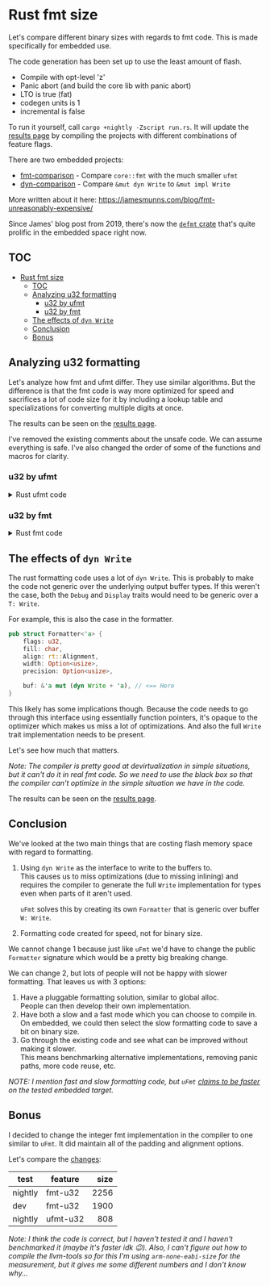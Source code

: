 # Rust fmt size

Let's compare different binary sizes with regards to fmt code.
This is made specifically for embedded use.

The code generation has been set up to use the least amount of flash.
- Compile with opt-level 'z'
- Panic abort (and build the core lib with panic abort)
- LTO is true (fat)
- codegen units is 1
- incremental is false

To run it yourself, call `cargo +nightly -Zscript run.rs`.
It will update the [results page](./results.md) by compiling the projects with different combinations of feature flags.

There are two embedded projects:
- [fmt-comparison](./fmt-comparison) - Compare `core::fmt` with the much smaller `ufmt`
- [dyn-comparison](./dyn-comparison) - Compare `&mut dyn Write` to `&mut impl Write`

More written about it here: https://jamesmunns.com/blog/fmt-unreasonably-expensive/

Since James' blog post from 2019, there's now the [`defmt` crate](https://defmt.ferrous-systems.com/) that's quite prolific in the embedded space right now.

## TOC

- [Rust fmt size](#rust-fmt-size)
  - [TOC](#toc)
  - [Analyzing u32 formatting](#analyzing-u32-formatting)
    - [u32 by ufmt](#u32-by-ufmt)
    - [u32 by fmt](#u32-by-fmt)
  - [The effects of `dyn Write`](#the-effects-of-dyn-write)
  - [Conclusion](#conclusion)
  - [Bonus](#bonus)


## Analyzing u32 formatting

Let's analyze how fmt and ufmt differ. They use similar algorithms.
But the difference is that the fmt code is way more optimized for speed and sacrifices a lot of code size for it by
including a lookup table and specializations for converting multiple digits at once.

The results can be seen on the [results page](./results.md#fmt-comparison).

I've removed the existing comments about the unsafe code. We can assume everything is safe.
I've also changed the order of some of the functions and macros for clarity.

### u32 by ufmt

<details>

<summary>Rust ufmt code</summary>

```rust
// Display refers to debug, so this is also the display implementation
impl uDebug for u32 {
    #[cfg(not(target_pointer_width = "16"))] // Optimization. This basically asks, is usize >= u32?
    fn fmt<W>(&self, f: &mut Formatter<'_, W>) -> Result<(), W::Error>  // Note, not the same formatter as in core
    where
        W: uWrite + ?Sized,
    {
        // Create a buffer of bytes that can contain the largest text value a u32 can represent.
        // Note that even though we're gonna cast to a potentially 64-bit usize, the buffer is specialized for 32-bit.
        let mut buf = [MaybeUninit::uninit(); 10];

        // Write to the formatter
        // Optimization, call the usize impl so every `uxx` <= usize shares the same impl
        f.write_str(usize(*self as usize, &mut buf))
    }

    #[cfg(target_pointer_width = "16")]
    fn fmt<W>(&self, f: &mut Formatter<'_, W>) -> Result<(), W::Error>
    where
        W: uWrite + ?Sized,
    {
        // Create a buffer of bytes that can contain the largest text value a u32 can represent
        let mut buf = [MaybeUninit::<u8>::uninit(); 10];

        // Write to the formatter
        // No optimization here since u32 > usize
        let s = uxx!(*self, buf);
        f.write_str(s)
    }
}

// Optimization function so all uxx <= usize can use the same implementation.
fn usize(n: usize, buf: &mut [MaybeUninit<u8>]) -> &str {
    uxx!(n, buf)
}

macro_rules! uxx {
    ($n:expr, $buf:expr) => {{
        // Get the pointer and length to the buffer. The maybeuninit is cast away
        let ptr = $buf.as_mut_ptr().cast::<u8>();
        let len = $buf.len();
        // We need to mutate the number
        let mut n = $n;
        // We're gonna write the smallest number one by one so the buffer needs to be accessed from the back
        let mut i = len - 1;
        loop {
            // Ascii trick where we add the lowest digit to the 0 character
            // The value is written to the buffer
            // Integer modulo is quite expensive performance-wise
            unsafe { ptr.add(i).write((n % 10) as u8 + b'0') }
            // Lowest number has been dealt with,
            // so we can divide by 10 so we can get the next lowest base 10 number next time.
            // Integer division is quite expensive performance-wise though
            n /= 10;

            // Are we done?
            if n == 0 {
                break;
            } else {
                i -= 1;
            }
        }

        // Return the string
        unsafe { str::from_utf8_unchecked(slice::from_raw_parts(ptr.add(i), len - i)) }
    }};
}
```

</details>

### u32 by fmt

<details>

<summary>Rust fmt code</summary>

```rust
// Display is implemented through macros and there's some optimization here with the selection of the bits.
// This is the one that's used for ARM embedded. Everything 32-bit and smaller is formatted as 32-bit.
// 64 and 128 bit have their own implementation. (Though 128 is somewhere else)
#[cfg(not(any(target_pointer_width = "64", target_arch = "wasm32")))]
mod imp {
    use super::*;
    // First the types that display is implemented for.
    // Then 'as' with the type that they are converted to.
    // After that 'via' the function to do the conversion.
    // The created fmt function is 'named' the last argument.
    impl_Display!(i8, u8, i16, u16, i32, u32, isize, usize as u32 via to_u32 named fmt_u32);
    impl_Display!(i64, u64 as u64 via to_u64 named fmt_u64);
}

// 2 digit decimal look up table
static DEC_DIGITS_LUT: &[u8; 200] = b"0001020304050607080910111213141516171819\
      2021222324252627282930313233343536373839\
      4041424344454647484950515253545556575859\
      6061626364656667686970717273747576777879\
      8081828384858687888990919293949596979899";

macro_rules! impl_Display {
    ($($t:ident),* as $u:ident via $conv_fn:ident named $name:ident) => {
        // Implement the display trait.
        // Since this macro is used for both signed and unsigned integers, it needs to deal with negative numbers
        $(#[stable(feature = "rust1", since = "1.0.0")]
        impl fmt::Display for $t {
            #[allow(unused_comparisons)]
            fn fmt(&self, f: &mut fmt::Formatter<'_>) -> fmt::Result {
                // We need to keep track of negative numbers because we might need to add a minus in the front
                let is_nonnegative = *self >= 0;
                // Get the number as the converted unsigned integer
                let n = if is_nonnegative {
                    self.$conv_fn()
                } else {
                    // convert the negative num to positive by summing 1 to it's 2 complement
                    (!self.$conv_fn()).wrapping_add(1)
                };
                // Do the formatting
                $name(n, is_nonnegative, f)
            }
        })*

        fn $name(mut n: $u, is_nonnegative: bool, f: &mut fmt::Formatter<'_>) -> fmt::Result {
            // 2^128 is about 3*10^38, so 39 gives an extra byte of space
            // That's a lot of space we're not using
            let mut buf = [MaybeUninit::<u8>::uninit(); 39];
            let mut curr = buf.len();
            let buf_ptr = MaybeUninit::slice_as_mut_ptr(&mut buf);
            let lut_ptr = DEC_DIGITS_LUT.as_ptr();

            unsafe {
                // need at least 16 bits for the 4-characters-at-a-time to work.
                assert!(crate::mem::size_of::<$u>() >= 2);

                // eagerly decode 4 characters at a time
                while n >= 10000 {
                    let rem = (n % 10000) as usize;
                    n /= 10000;

                    let d1 = (rem / 100) << 1;
                    let d2 = (rem % 100) << 1;
                    curr -= 4;

                    ptr::copy_nonoverlapping(lut_ptr.add(d1), buf_ptr.add(curr), 2);
                    ptr::copy_nonoverlapping(lut_ptr.add(d2), buf_ptr.add(curr + 2), 2);
                }

                // if we reach here numbers are <= 9999, so at most 4 chars long
                let mut n = n as usize; // Optimization: possibly reduce 64bit math

                // decode 2 more chars, if > 2 chars
                if n >= 100 {
                    let d1 = (n % 100) << 1;
                    n /= 100;
                    curr -= 2;
                    ptr::copy_nonoverlapping(lut_ptr.add(d1), buf_ptr.add(curr), 2);
                }

                // decode last 1 or 2 chars
                if n < 10 {
                    curr -= 1;
                    *buf_ptr.add(curr) = (n as u8) + b'0';
                } else {
                    let d1 = n << 1;
                    curr -= 2;
                    ptr::copy_nonoverlapping(lut_ptr.add(d1), buf_ptr.add(curr), 2);
                }
            }

            let buf_slice = unsafe {
                str::from_utf8_unchecked(
                    slice::from_raw_parts(buf_ptr.add(curr), buf.len() - curr))
            };
            f.pad_integral(is_nonnegative, "", buf_slice)
        }
    };
}
```

</details>

## The effects of `dyn Write`

The rust formatting code uses a lot of `dyn Write`. This is probably to make the code not generic over the underlying
output buffer types. If this weren't the case, both the `Debug` and `Display` traits would need to be generic over a `T: Write`.

For example, this is also the case in the formatter.

```rust
pub struct Formatter<'a> {
    flags: u32,
    fill: char,
    align: rt::Alignment,
    width: Option<usize>,
    precision: Option<usize>,

    buf: &'a mut (dyn Write + 'a), // <== Here
}
```

This likely has some implications though. Because the code needs to go through this interface using essentially function pointers,
it's opaque to the optimizer which makes us miss a lot of optimizations. And also the full `Write` trait implementation needs to be present.

Let's see how much that matters.

*Note: The compiler is pretty good at devirtualization in simple situations, but it can't do it in real fmt code.
So we need to use the black box so that the compiler can't optimize in the simple situation we have in the code.*

The results can be seen on the [results page](./results.md#dyn-comparison).

## Conclusion

We've looked at the two main things that are costing flash memory space with regard to formatting.

1. Using `dyn Write` as the interface to write to the buffers to.  
   This causes us to miss optimizations (due to missing inlining) and requires the compiler to generate the full `Write` implementation for types even when parts of it aren't used.

   `uFmt` solves this by creating its own `Formatter` that is generic over buffer `W: Write`.
2. Formatting code created for speed, not for binary size.

We cannot change 1 because just like `uFmt` we'd have to change the public `Formatter` signature which would be a pretty big breaking change.

We can change 2, but lots of people will not be happy with slower formatting.
That leaves us with 3 options:

1. Have a pluggable formatting solution, similar to global alloc.  
   People can then develop their own implementation.
2. Have both a slow and a fast mode which you can choose to compile in.  
   On embedded, we could then select the slow formatting code to save a bit on binary size.
3. Go through the existing code and see what can be improved without making it slower.  
   This means benchmarking alternative implementations, removing panic paths, more code reuse, etc.

*NOTE: I mention fast and slow formatting code, but `uFmt` [claims to be faster](https://docs.rs/ufmt/latest/ufmt/#benchmarks) on the tested embedded target.*

## Bonus

I decided to change the integer fmt implementation in the compiler to one similar to `uFmt`.
It did maintain all of the padding and alignment options.

Let's compare the [changes](https://github.com/rust-lang/rust/compare/master...diondokter:rust:smaller-fmt):

|test|feature|size|
|----|-------|---:|
|nightly|fmt-u32|2256|
|dev|fmt-u32|1900|
|nightly|ufmt-u32|808|

*Note: I think the code is correct, but I haven't tested it and I haven't benchmarked it (maybe it's faster idk 😉). Also, I can't figure out how to compile the llvm-tools so for this I'm using `arm-none-eabi-size` for the measurement, but it gives me some different numbers and I don't know why...*
